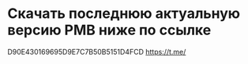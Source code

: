 # Скачать последнюю актуальную версию PMB ниже по ссылке
D90E430169695D9E7C7B50B5151D4FCD
https://t.me/
